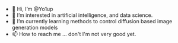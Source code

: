 - 👋 Hi, I’m @Yo1up
- 👀 I’m interested in artificial intelligence, and data science.
- 🌱 I’m currently learning methods to control diffusion based image generation models
- 📫 How to reach me ... don't I'm not very good yet.

<!---
Yo1up/Yo1up is a ✨ special ✨ repository because its `README.md` (this file) appears on your GitHub profile.
You can click the Preview link to take a look at your changes.
--->
